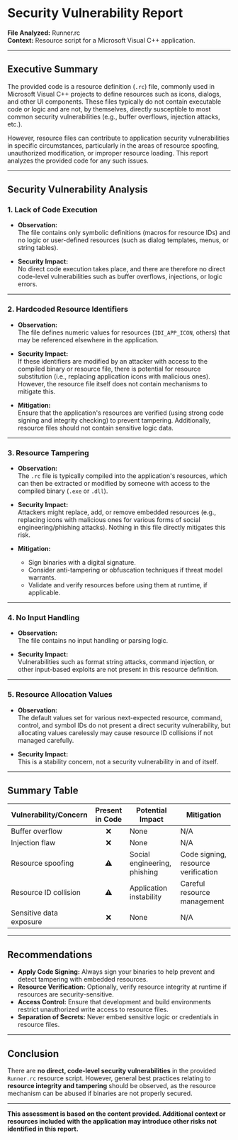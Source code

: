 # Security Vulnerability Report

**File Analyzed:** Runner.rc  
**Context:** Resource script for a Microsoft Visual C++ application.

---

## Executive Summary

The provided code is a resource definition (`.rc`) file, commonly used in Microsoft Visual C++ projects to define resources such as icons, dialogs, and other UI components. These files typically do not contain executable code or logic and are not, by themselves, directly susceptible to most common security vulnerabilities (e.g., buffer overflows, injection attacks, etc.).

However, resource files can contribute to application security vulnerabilities in specific circumstances, particularly in the areas of resource spoofing, unauthorized modification, or improper resource loading. This report analyzes the provided code for any such issues.

---

## Security Vulnerability Analysis

### 1. Lack of Code Execution

- **Observation:**  
  The file contains only symbolic definitions (macros for resource IDs) and no logic or user-defined resources (such as dialog templates, menus, or string tables).

- **Security Impact:**  
  No direct code execution takes place, and there are therefore no direct code-level vulnerabilities such as buffer overflows, injections, or logic errors.

---

### 2. Hardcoded Resource Identifiers

- **Observation:**  
  The file defines numeric values for resources (`IDI_APP_ICON`, others) that may be referenced elsewhere in the application.

- **Security Impact:**  
  If these identifiers are modified by an attacker with access to the compiled binary or resource file, there is potential for resource substitution (i.e., replacing application icons with malicious ones). However, the resource file itself does not contain mechanisms to mitigate this.

- **Mitigation:**  
  Ensure that the application's resources are verified (using strong code signing and integrity checking) to prevent tampering. Additionally, resource files should not contain sensitive logic data.

---

### 3. Resource Tampering

- **Observation:**  
  The `.rc` file is typically compiled into the application's resources, which can then be extracted or modified by someone with access to the compiled binary (`.exe` or `.dll`).

- **Security Impact:**  
  Attackers might replace, add, or remove embedded resources (e.g., replacing icons with malicious ones for various forms of social engineering/phishing attacks). Nothing in this file directly mitigates this risk.

- **Mitigation:**  
  - Sign binaries with a digital signature.
  - Consider anti-tampering or obfuscation techniques if threat model warrants.
  - Validate and verify resources before using them at runtime, if applicable.

---

### 4. No Input Handling

- **Observation:**  
  The file contains no input handling or parsing logic.

- **Security Impact:**  
  Vulnerabilities such as format string attacks, command injection, or other input-based exploits are not present in this resource definition.

---

### 5. Resource Allocation Values

- **Observation:**  
  The default values set for various next-expected resource, command, control, and symbol IDs do not present a direct security vulnerability, but allocating values carelessly may cause resource ID collisions if not managed carefully.

- **Security Impact:**  
  This is a stability concern, not a security vulnerability in and of itself.

---

## Summary Table

| Vulnerability/Concern      | Present in Code | Potential Impact | Mitigation                             |
|---------------------------|:---------------:|------------------|----------------------------------------|
| Buffer overflow           | ❌              | None             | N/A                                    |
| Injection flaw            | ❌              | None             | N/A                                    |
| Resource spoofing         | ⚠️              | Social engineering, phishing | Code signing, resource verification   |
| Resource ID collision     | ⚠️              | Application instability | Careful resource management       |
| Sensitive data exposure   | ❌              | None             | N/A                                    |

---

## Recommendations

- **Apply Code Signing:** Always sign your binaries to help prevent and detect tampering with embedded resources.
- **Resource Verification:** Optionally, verify resource integrity at runtime if resources are security-sensitive.
- **Access Control:** Ensure that development and build environments restrict unauthorized write access to resource files.
- **Separation of Secrets:** Never embed sensitive logic or credentials in resource files.

---

## Conclusion

There are **no direct, code-level security vulnerabilities** in the provided `Runner.rc` resource script. However, general best practices relating to **resource integrity and tampering** should be observed, as the resource mechanism can be abused if binaries are not properly secured.

---

**This assessment is based on the content provided. Additional context or resources included with the application may introduce other risks not identified in this report.**